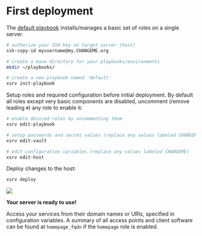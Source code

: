 # First deployment

The [default playbook](https://gitlab.com/nodiscc/xsrv/-/blob/master/playbooks/xsrv/playbook.yml) installs/manages a basic set of roles on a single server.

```bash
# authorize your SSH key on target server (host)
ssh-copy-id myusername@my.CHANGEME.org

# create a base directory for your playbooks/environments
mkdir ~/playbooks/

# create a new playbook named 'default'
xsrv init-playbook
```

Setup roles and required configuration before initial deployment. By default all roles except very basic components are disabled, uncomment (remove leading `#`) any role to enable it:

```bash
# enable desired roles by uncommenting them
xsrv edit-playbook

# setup passwords and secret values (replace any values labeled CHANGEME)
xsrv edit-vault

# edit configuration variables (replace any values labeled CHANGEME)
xsrv edit-host
```

Deploy changes to the host:

```bash
xsrv deploy
```

[![](https://asciinema.org/a/kGt6mVg3GxFlDPXwagiwg4Laq.svg)](https://asciinema.org/a/kGt6mVg3GxFlDPXwagiwg4Laq)

**Your server is ready to use!**

Access your services from their domain names or URIs, specified in configuration variables. A summary of all access points and client software can be found at `homepage_fqdn` if the `homepage` role is enabled.
